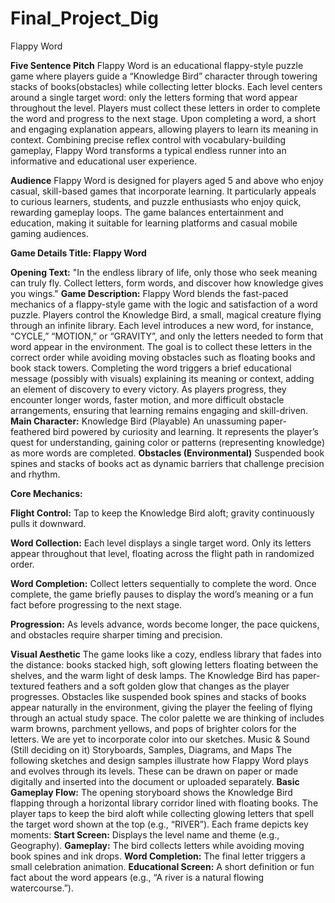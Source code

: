 # Final_Project_Dig
Flappy Word

**Five Sentence Pitch**
Flappy Word is an educational flappy-style puzzle game where players guide a “Knowledge Bird” character through towering stacks of books(obstacles)  while collecting letter blocks. Each level centers around a single target word: only the letters forming that word appear throughout the level. Players must collect these letters in order to complete the word and progress to the next stage. Upon completing a word, a short and engaging explanation appears, allowing players to learn its meaning in context. Combining precise reflex control with vocabulary-building gameplay, Flappy Word transforms a typical endless runner into an informative and educational user experience.

**Audience**
Flappy Word is designed for players aged 5 and above who enjoy casual, skill-based games that incorporate learning. It particularly appeals to curious learners, students, and puzzle enthusiasts who enjoy quick, rewarding gameplay loops. The game balances entertainment and education, making it suitable for learning platforms and casual mobile gaming audiences.

**Game Details
Title: Flappy Word**

**Opening Text:** "In the endless library of life, only those who seek meaning can truly fly. Collect letters, form words, and discover how knowledge gives you wings."
**Game Description:** Flappy Word blends the fast-paced mechanics of a flappy-style game with the logic and satisfaction of a word puzzle. Players control the Knowledge Bird, a small, magical creature flying through an infinite library. Each level introduces a new word, for instance, “CYCLE,” “MOTION,” or “GRAVITY”, and only the letters needed to form that word appear in the environment. The goal is to collect these letters in the correct order while avoiding moving obstacles such as floating books and book stack towers. Completing the word triggers a brief educational message (possibly with visuals) explaining its meaning or context, adding an element of discovery to every victory. As players progress, they encounter longer words, faster motion, and more difficult obstacle arrangements, ensuring that learning remains engaging and skill-driven.
**Main Character:** Knowledge Bird (Playable) An unassuming paper-feathered bird powered by curiosity and learning. It represents the player’s quest for understanding, gaining color or patterns (representing knowledge) as more words are completed.
**Obstacles (Environmental)** Suspended book spines and stacks of books act as dynamic barriers that challenge precision and rhythm. 

**Core Mechanics:**

**Flight Control:** Tap to keep the Knowledge Bird aloft; gravity continuously pulls it downward.

**Word Collection:** Each level displays a single target word. Only its letters appear throughout that level, floating across the flight path in randomized order.

**Word Completion:** Collect letters sequentially to complete the word. Once complete, the game briefly pauses to display the word’s meaning or a fun fact before progressing to the next stage.

**Progression:** As levels advance, words become longer, the pace quickens, and obstacles require sharper timing and precision.

**Visual Aesthetic**
The game looks like a cozy, endless library that fades into the distance:  books stacked high, soft glowing letters floating between the shelves, and the warm light of desk lamps. The Knowledge Bird has paper-textured feathers and a soft golden glow that changes as the player progresses. Obstacles like suspended book spines and stacks of books appear naturally in the environment, giving the player the feeling of flying through an actual study space. The color palette we are thinking of includes warm browns, parchment yellows, and pops of brighter colors for the letters. We are yet to incorporate color into our sketches.
Music & Sound (Still deciding on it)
Storyboards, Samples, Diagrams, and Maps
The following sketches and design samples illustrate how Flappy Word plays and evolves through its levels. These can be drawn on paper or made digitally and inserted into the document or uploaded separately.
**Basic Gameplay Flow:**
 The opening storyboard shows the Knowledge Bird flapping through a horizontal library corridor lined with floating books. The player taps to keep the bird aloft while collecting glowing letters that spell the target word shown at the top (e.g., “RIVER”). Each frame depicts key moments:
**Start Screen:** Displays the level name and theme (e.g., Geography).
**Gameplay:** The bird collects letters while avoiding moving book spines and ink drops.
**Word Completion:** The final letter triggers a small celebration animation.
**Educational Screen:** A short definition or fun fact about the word appears (e.g., “A river is a natural flowing watercourse.”).
